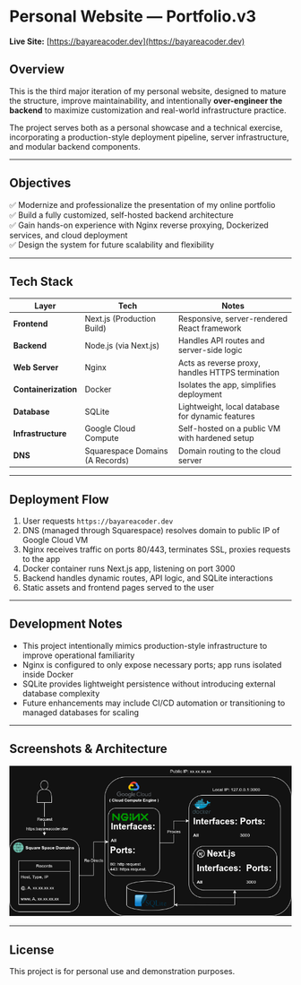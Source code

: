 # Personal Website — Portfolio.v3

**Live Site:** [https://bayareacoder.dev](https://bayareacoder.dev)

## Overview

This is the third major iteration of my personal website, designed to mature the structure, improve maintainability, and intentionally **over-engineer the backend** to maximize customization and real-world infrastructure practice.

The project serves both as a personal showcase and a technical exercise, incorporating a production-style deployment pipeline, server infrastructure, and modular backend components.

---

## Objectives

✅ Modernize and professionalize the presentation of my online portfolio  
✅ Build a fully customized, self-hosted backend architecture  
✅ Gain hands-on experience with Nginx reverse proxying, Dockerized services, and cloud deployment  
✅ Design the system for future scalability and flexibility  

---

## Tech Stack

| Layer          | Tech                          | Notes                                               |
|----------------|------------------------------|-----------------------------------------------------|
| **Frontend**   | Next.js (Production Build)   | Responsive, server-rendered React framework         |
| **Backend**    | Node.js (via Next.js)        | Handles API routes and server-side logic            |
| **Web Server** | Nginx                        | Acts as reverse proxy, handles HTTPS termination    |
| **Containerization** | Docker                  | Isolates the app, simplifies deployment             |
| **Database**   | SQLite                       | Lightweight, local database for dynamic features    |
| **Infrastructure** | Google Cloud Compute      | Self-hosted on a public VM with hardened setup      |
| **DNS**        | Squarespace Domains (A Records) | Domain routing to the cloud server                  |

---

## Deployment Flow

1. User requests `https://bayareacoder.dev`
2. DNS (managed through Squarespace) resolves domain to public IP of Google Cloud VM
3. Nginx receives traffic on ports 80/443, terminates SSL, proxies requests to the app
4. Docker container runs Next.js app, listening on port 3000
5. Backend handles dynamic routes, API logic, and SQLite interactions
6. Static assets and frontend pages served to the user

---

## Development Notes

- This project intentionally mimics production-style infrastructure to improve operational familiarity  
- Nginx is configured to only expose necessary ports; app runs isolated inside Docker  
- SQLite provides lightweight persistence without introducing external database complexity  
- Future enhancements may include CI/CD automation or transitioning to managed databases for scaling  

---

## Screenshots & Architecture

![Architecture Diagram](diagrams/infra_diagram.png)

---

## License

This project is for personal use and demonstration purposes.


